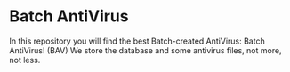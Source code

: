 # Batch AntiVirus

In this repository you will find the best Batch-created AntiVirus: Batch AntiVirus! (BAV)
We store the database and some antivirus files, not more, not less.
